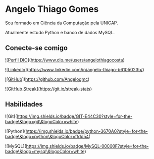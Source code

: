 # Angelo Thiago Gomes

Sou formado em Ciência da Computação pela UNICAP.

Atualmente estudo Python e banco de dados MySQL.

## Conecte-se comigo

[!\[Perfil DIO](https://img.shields.io/badge/-Meu%20Perfil%20na%20DIO-30A3DC?style=for-the-badge)](https://www.dio.me/users/angelothiagocosta)



[!\[LinkedIn](https://img.shields.io/badge/LinkedIn-0077B5?style=for-the-badge\&logo=linkedin\&logoColor=white)](https://www.linkedin.com/in/angelo-thiago-b6105023b/)



[!\[GitHub](https://img.shields.io/badge/GitHub-100000?style=for-the-badge\&logo=github\&logoColor=white)](https://github.com/Angelogmc)



[!\[GitHub Streak](https://streak-stats.demolab.com/?user=Angelogmc)](https://git.io/streak-stats)



## Habilidades


!\[Git](https://img.shields.io/badge/GIT-E44C30?style=for-the-badge\&logo=git\&logoColor=white)

!\[Python](https://img.shields.io/badge/python-3670A0?style=for-the-badge\&logo=python\&logoColor=ffdd54)

!\[MySQL](https://img.shields.io/badge/MySQL-00000F?style=for-the-badge\&logo=mysql\&logoColor=white)

